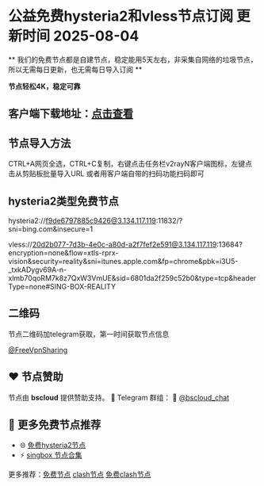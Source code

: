 # 公益免费hysteria2和vless节点订阅  更新时间 2025-08-04

** 我们的免费节点都是自建节点，稳定能用5天左右，非采集自网络的垃圾节点，所以无需每日更新，也无需每日导入订阅 **

**节点轻松4K，稳定可靠**

## 客户端下载地址：[点击查看](https://doc.kspub.top/3526.html)

## 节点导入方法

CTRL+A网页全选，CTRL+C复制，右键点击任务栏v2rayN客户端图标，左键点击从剪贴板批量导入URL
或者用客户端自带的扫码功能扫码即可

## hysteria2类型免费节点

hysteria2://f9de6797885c9426@3.134.117.119:11832/?sni=bing.com&insecure=1

vless://20d2b077-7d3b-4e0c-a80d-a2f7fef2e591@3.134.117.119:13684?encryption=none&flow=xtls-rprx-vision&security=reality&sni=itunes.apple.com&fp=chrome&pbk=i3U5-_txkADygv69A-n-xlmb70qoRM7k8z7QxW3VmUE&sid=6801da2f259c52b0&type=tcp&headerType=none#SING-BOX-REALITY

## 二维码

节点二维码加telegram获取，第一时间获取节点信息


[@FreeVpnSharing](https://t.me/FreeVpnSharing)

## ❤️ 节点赞助

节点由 **bscloud** 提供赞助支持。
📢 Telegram 群组：
🔗 [@bscloud_chat](https://t.me/bscloud_chat)


## 🔗 更多免费节点推荐

- 🌐 [免费hysteria2节点](https://github.com/iamsohot6662/freeNodesList)
- ⚡ [singbox 节点合集](https://github.com/iamsohot6662/freeNodesList)
  

更多推荐：[免费节点](https://clashgithub.com)  [clash节点](https://github.com/aiboboxx/clashfree)  [免费clash节点](https://clashbk.github.io/)
